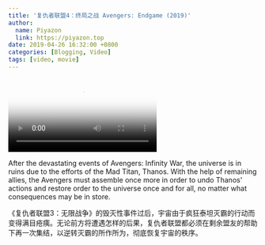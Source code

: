 ```yaml
---
title: '复仇者联盟4：终局之战 Avengers: Endgame (2019)'
author:
  name: Piyazon
  link: https://piyazon.top
date: 2019-04-26 16:32:00 +0800
categories: [Blogging, Video]
tags: [video, movie]
---
```



<video id="player" class="weixin_video" playsinline controls x-webkit-airplay poster="https://gitlab.com/Alimjoo/cdn_img/-/raw/main/movie/avengers-4.jpg"
  wxv="wxv_2187558367680921600" src="">
  <track kind="captions" label="English" src="https://piyazon.top/storage/assets/subtitles/avengers-4-ec.vtt" srclang="en"
      />
</video>

After the devastating events of Avengers: Infinity War, the universe is in ruins due to the efforts of the Mad Titan, Thanos. With the help of remaining allies, the Avengers must assemble once more in order to undo Thanos' actions and restore order to the universe once and for all, no matter what consequences may be in store.

《复仇者联盟3：无限战争》的毁灭性事件过后，宇宙由于疯狂泰坦灭霸的行动而变得满目疮痍。无论前方将遭遇怎样的后果，复仇者联盟都必须在剩余盟友的帮助下再一次集结，以逆转灭霸的所作所为，彻底恢复宇宙的秩序。